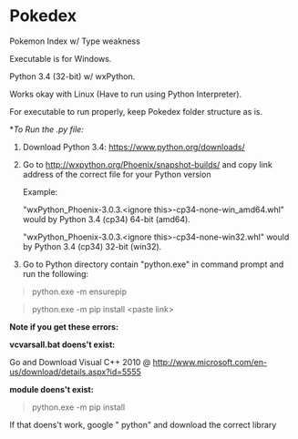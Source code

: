 # Pokedex
Pokemon Index w/ Type weakness

Executable is for Windows.

Python 3.4 (32-bit) w/ wxPython.

Works okay with Linux (Have to run using Python Interpreter).

For executable to run properly, keep Pokedex folder structure as is.







**To Run the *.py file:**

1. Download Python 3.4: https://www.python.org/downloads/

2. Go to http://wxpython.org/Phoenix/snapshot-builds/ and copy link address of the correct file for your Python version

    Example:
    
      "wxPython_Phoenix-3.0.3.\<ignore this\>-cp34-none-win_amd64.whl" would by Python 3.4 (cp34) 64-bit (amd64).
      
      "wxPython_Phoenix-3.0.3.\<ignore this\>-cp34-none-win32.whl" would by Python 3.4 (cp34) 32-bit (win32).
  
  

3. Go to Python directory contain "python.exe" in command prompt and run the following:

  >python.exe -m ensurepip

  >python.exe -m pip install \<paste link\>
  
  
**Note if you get these errors:**

**vcvarsall.bat doens't exist:**

Go and Download Visual C++ 2010 @ http://www.microsoft.com/en-us/download/details.aspx?id=5555



**module <name> doens't exist:**

>python.exe -m pip install <name>

If that doens't work, google "<name> python" and download the correct library
